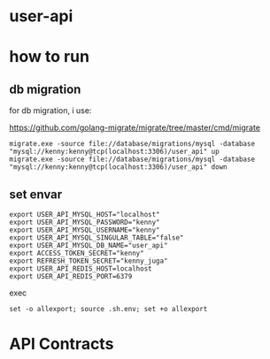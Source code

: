 # user-api

# how to run

## db migration

for db migration, i use:

https://github.com/golang-migrate/migrate/tree/master/cmd/migrate

```
migrate.exe -source file://database/migrations/mysql -database "mysql://kenny:kenny@tcp(localhost:3306)/user_api" up
migrate.exe -source file://database/migrations/mysql -database "mysql://kenny:kenny@tcp(localhost:3306)/user_api" down
```

## set envar

```shell
export USER_API_MYSQL_HOST="localhost"
export USER_API_MYSQL_PASSWORD="kenny"
export USER_API_MYSQL_USERNAME="kenny"
export USER_API_MYSQL_SINGULAR_TABLE="false"
export USER_API_MYSQL_DB_NAME="user_api"
export ACCESS_TOKEN_SECRET="kenny"
export REFRESH_TOKEN_SECRET="kenny_juga"
export USER_API_REDIS_HOST=localhost
export USER_API_REDIS_PORT=6379
```

exec

```shell
set -o allexport; source .sh.env; set +o allexport
```
# API Contracts
